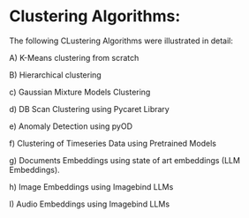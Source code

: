 # Clustering Algorithms:

The following CLustering Algorithms were illustrated in detail:

A) K-Means clustering from scratch

B) Hierarchical clustering

c) Gaussian Mixture Models Clustering

d) DB Scan Clustering using Pycaret Library 

e) Anomaly Detection using pyOD

f) Clustering of Timeseries Data using Pretrained Models

g) Documents Embeddings using state of art embeddings (LLM Embeddings).

h) Image Embeddings using Imagebind LLMs 

I) Audio Embeddings using Imagebind LLMs
